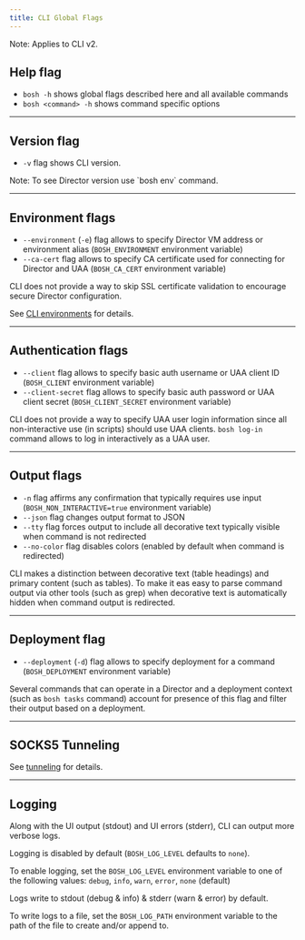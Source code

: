 ```yaml
---
title: CLI Global Flags
---
```


<p class="note">Note: Applies to CLI v2.</p>

## <a id="help"></a> Help flag

- `bosh -h` shows global flags described here and all available commands
- `bosh <command> -h` shows command specific options

---
## <a id="version"></a> Version flag

- `-v` flag shows CLI version.

<p class="note">Note: To see Director version use `bosh env` command.</p>

---
## <a id="env"></a> Environment flags

- `--environment` (`-e`) flag allows to specify Director VM address or environment alias (`BOSH_ENVIRONMENT` environment variable)
- `--ca-cert` flag allows to specify CA certificate used for connecting for Director and UAA (`BOSH_CA_CERT` environment variable)

CLI does not provide a way to skip SSL certificate validation to encourage secure Director configuration.

See [CLI environments](cli-envs.md) for details.

---
## <a id="auth"></a> Authentication flags

- `--client` flag allows to specify basic auth username or UAA client ID (`BOSH_CLIENT` environment variable)
- `--client-secret` flag allows to specify basic auth password or UAA client secret (`BOSH_CLIENT_SECRET` environment variable)

CLI does not provide a way to specify UAA user login information since all non-interactive use (in scripts) should use UAA clients. `bosh log-in` command allows to log in interactively as a UAA user.

---
## <a id="output"></a> Output flags

- `-n` flag affirms any confirmation that typically requires use input (`BOSH_NON_INTERACTIVE=true` environment variable)
- `--json` flag changes output format to JSON
- `--tty` flag forces output to include all decorative text typically visible when command is not redirected
- `--no-color` flag disables colors (enabled by default when command is redirected)

CLI makes a distinction between decorative text (table headings) and primary content (such as tables). To make it eas easy to parse command output via other tools (such as grep) when decorative text is automatically hidden when command output is redirected.

---
## <a id="deployment"></a> Deployment flag

- `--deployment` (`-d`) flag allows to specify deployment for a command (`BOSH_DEPLOYMENT` environment variable)

Several commands that can operate in a Director and a deployment context (such as `bosh tasks` command) account for presence of this flag and filter their output based on a deployment.

---
## <a id="tunnel"></a> SOCKS5 Tunneling

See [tunneling](cli-tunnel.md) for details.

---
## <a id="logging"></a> Logging

Along with the UI output (stdout) and UI errors (stderr), CLI can output more verbose logs.

Logging is disabled by default (`BOSH_LOG_LEVEL` defaults to `none`).

To enable logging, set the `BOSH_LOG_LEVEL` environment variable to one of the following values: `debug`, `info`, `warn`, `error`, `none` (default)

Logs write to stdout (debug & info) & stderr (warn & error) by default.

To write logs to a file, set the `BOSH_LOG_PATH` environment variable to the path of the file to create and/or append to.
